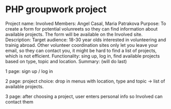 # PHP groupwork project

Project name: Involved
Members: Angel Casal, Maria Patrakova
Purpose: To create a form for potential volunreets so they can find information about available projects. The form will be available on the Involved site.
Description:  Target audience: 18-30 year olds interested in volunteering and trainig abroad. 
Other volunteer coordination sites only let you leave your email, so they can contact you, it might be hard to find a list of projects, which is not efficient. 
Functionality: sing up, log in, find available projects based on type, topic and location.
Summary: (will do last)


1 page:
sign up / log in

2 page:
project choice: drop in menus with location, type and topic -> list of available projects. 

3 page:
after choosing a project, user enters personal info so Involved can contact them 
